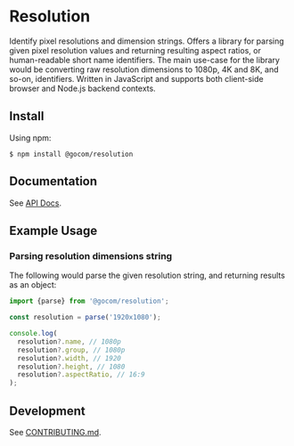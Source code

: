 Resolution
=====

Identify pixel resolutions and dimension strings. Offers a library for parsing given pixel resolution values and
returning  resulting aspect ratios, or human-readable short name identifiers. The main use-case for the library would
be converting raw resolution  dimensions to 1080p, 4K and 8K, and so-on, identifiers. Written in JavaScript and supports
both client-side browser and Node.js backend contexts.

Install
-----

Using npm:

```shell
$ npm install @gocom/resolution
```

Documentation
-----

See [API Docs](https://github.com/gocom/resolution/blob/docs/README.md).

Example Usage
----

### Parsing resolution dimensions string

The following would parse the given resolution string, and returning results as an object:

```typescript
import {parse} from '@gocom/resolution';

const resolution = parse('1920x1080');

console.log(
  resolution?.name, // 1080p
  resolution?.group, // 1080p
  resolution?.width, // 1920
  resolution?.height, // 1080
  resolution?.aspectRatio, // 16:9
);
```

Development
-----

See [CONTRIBUTING.md](https://github.com/gocom/resolution/blob/master/CONTRIBUTING.md).

